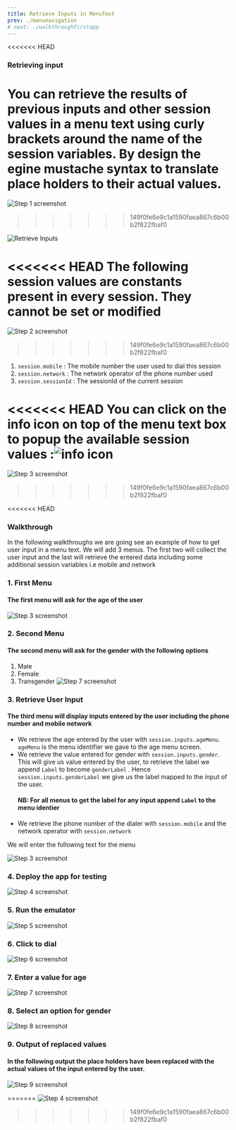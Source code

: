 ```yaml
---
title: Retrieve Inputs in MenuText
prev: ./menunavigation
# next: ./walkthroughfirstapp
---
```



<<<<<<< HEAD
###  Retrieving input 
You can retrieve the results of previous inputs and other session values in a menu text using curly brackets around the name of the session variables. By design the egine mustache syntax to translate place holders to their actual values.
=======
![Step 1 screenshot](/assets/images/retri/ret.jpg)
>>>>>>> 149f0fe6e9c1a1590faea867c6b00b2f822fbaf0

![Retrieve Inputs](/assets/images/retrieveinput/retrieveinput.sessionvars.png)

<<<<<<< HEAD
The following  session values are constants present in every session. They cannot be set or modified
=======
![Step 2 screenshot](/assets/images/retri/ret1.jpg)
>>>>>>> 149f0fe6e9c1a1590faea867c6b00b2f822fbaf0

1. `session.mobile`  : The mobile number the user used to dial this session
2. `session.network` : The network operator of the phone number used
3. `session.sessionId` : The sessionId of the current session

<<<<<<< HEAD
You can click on the info icon on top of the menu text box to popup the available session values :![info icon](/assets/images/retrieveinput/info.icon.png)
=======
![Step 3 screenshot](/assets/images/retri/ret2.jpg)
>>>>>>> 149f0fe6e9c1a1590faea867c6b00b2f822fbaf0


<<<<<<< HEAD
### Walkthrough

In the following walkthroughs we are going see an example of how to get user input in a menu text. We will add 3 menus. The first two will collect the user input and the last will retrieve the entered data including some additional session variables i.e mobile and network
### 1. First Menu
#### The first menu will ask for the age of the user
![Step 3 screenshot](https://images.tango.us/workflows/97267438-0812-4c4a-9717-435fdf470ba5/steps/ccf6e924-0994-45f4-8f83-15fdda96f1d8/a47aa3ad-7dc1-4076-8efa-6c0bbd7ad71c.png?crop=focalpoint&fit=crop&fp-x=0.6250&fp-y=0.3296&fp-z=1.4184&w=1200&mark-x=38&mark-y=235&m64=aHR0cHM6Ly9pbWFnZXMudGFuZ28udXMvc3RhdGljL2JsYW5rLnBuZz9tYXNrPWNvcm5lcnMmYm9yZGVyPTglMkNGRjc0NDImdz0xMTIzJmg9MjMyJmZpdD1jcm9wJmNvcm5lci1yYWRpdXM9MTA%3D)

### 2. Second Menu
#### The second menu will ask for the gender with the following options
1. Male
2. Female
3. Transgender
![Step 7 screenshot](https://images.tango.us/workflows/97267438-0812-4c4a-9717-435fdf470ba5/steps/87321e45-a491-4cf4-a892-ec401dc5c358/1a84e063-fc68-4da9-b254-ab07a9723da9.png?crop=focalpoint&fit=crop&fp-x=0.6250&fp-y=0.3296&fp-z=1.4184&w=1200&mark-x=38&mark-y=235&m64=aHR0cHM6Ly9pbWFnZXMudGFuZ28udXMvc3RhdGljL2JsYW5rLnBuZz9tYXNrPWNvcm5lcnMmYm9yZGVyPTglMkNGRjc0NDImdz0xMTIzJmg9MjMyJmZpdD1jcm9wJmNvcm5lci1yYWRpdXM9MTA%3D)

 
### 3. Retrieve User Input
#### The third menu will display inputs entered by the user including the phone number  and mobile network 

- We retrieve the age entered by the user with `session.inputs.ageMenu`.  `ageMenu` is the menu identifier we gave to the age menu screen.
- We retrieve the value entered for gender with `session.inputs.gender`. This will give us value entered by the user, to retrieve the label we append `Label` to become `genderLabel` . Hence `session.inputs.genderLabel` we give us the label mapped to the input of the user. 
  #### NB:  For all menus to get the label for any input append `Label` to the menu identier
- We retrieve the phone number of the dialer with  `session.mobile` and the network operator with `session.network`
 
 We will enter the following text for the menu


![Step 3 screenshot](https://images.tango.us/workflows/97267438-0812-4c4a-9717-435fdf470ba5/steps/a295fe7a-3b1e-4844-9d0c-bcb192784449/43f55bad-82df-43c5-8fd1-edcc01f9641c.png?crop=focalpoint&fit=crop&fp-x=0.6250&fp-y=0.3296&fp-z=1.4184&w=1200&mark-x=38&mark-y=235&m64=aHR0cHM6Ly9pbWFnZXMudGFuZ28udXMvc3RhdGljL2JsYW5rLnBuZz9tYXNrPWNvcm5lcnMmYm9yZGVyPTglMkNGRjc0NDImdz0xMTIzJmg9MjMyJmZpdD1jcm9wJmNvcm5lci1yYWRpdXM9MTA%3D)

 
### 4. Deploy the app for testing
![Step 4 screenshot](https://images.tango.us/workflows/97267438-0812-4c4a-9717-435fdf470ba5/steps/f7594fd7-c3ee-4831-aaff-e6fa6cf9fa62/bf5603d4-e728-4e6a-afff-f09ea9413cd1.png?crop=focalpoint&fit=crop&fp-x=0.9299&fp-y=0.1450&fp-z=2.7835&w=1200&mark-x=811&mark-y=241&m64=aHR0cHM6Ly9pbWFnZXMudGFuZ28udXMvc3RhdGljL2JsYW5rLnBuZz9tYXNrPWNvcm5lcnMmYm9yZGVyPTglMkNGRjc0NDImdz0zMDkmaD0xMjQmZml0PWNyb3AmY29ybmVyLXJhZGl1cz0xMA%3D%3D)


### 5. Run the emulator
![Step 5 screenshot](https://images.tango.us/workflows/97267438-0812-4c4a-9717-435fdf470ba5/steps/1ff90400-8b6d-4441-9e86-ca66bcaf7ef4/77068b70-3299-47ce-adf5-1ae3ab389cbe.png?crop=focalpoint&fit=crop&fp-x=0.0784&fp-y=0.3402&fp-z=2.2022&w=1200&mark-x=3&mark-y=335&m64=aHR0cHM6Ly9pbWFnZXMudGFuZ28udXMvc3RhdGljL2JsYW5rLnBuZz9tYXNrPWNvcm5lcnMmYm9yZGVyPTglMkNGRjc0NDImdz00MDcmaD04MCZmaXQ9Y3JvcCZjb3JuZXItcmFkaXVzPTEw)


### 6. Click to dial
![Step 6 screenshot](https://images.tango.us/workflows/97267438-0812-4c4a-9717-435fdf470ba5/steps/8870a357-c85b-409b-ae5c-52394117b32a/cf810edf-fa55-4647-9dd0-27c0041c77f9.png?crop=focalpoint&fit=crop&fp-x=0.5000&fp-y=0.8143&fp-z=2.8988&w=1200&mark-x=522&mark-y=297&m64=aHR0cHM6Ly9pbWFnZXMudGFuZ28udXMvc3RhdGljL2JsYW5rLnBuZz9tYXNrPWNvcm5lcnMmYm9yZGVyPTglMkNGRjc0NDImdz0xNTYmaD0xNTYmZml0PWNyb3AmY29ybmVyLXJhZGl1cz0xMA%3D%3D)


### 7. Enter a value for age
![Step 7 screenshot](https://images.tango.us/workflows/97267438-0812-4c4a-9717-435fdf470ba5/steps/55ed5534-10b6-4e60-b3ec-8d4d242a03c4/8a36826e-804d-40eb-859c-cae1d234406a.png?crop=focalpoint&fit=crop&fp-x=0.5000&fp-y=0.2106&fp-z=1.6659&w=1200&mark-x=300&mark-y=235&m64=aHR0cHM6Ly9pbWFnZXMudGFuZ28udXMvc3RhdGljL2JsYW5rLnBuZz9tYXNrPWNvcm5lcnMmYm9yZGVyPTglMkNGRjc0NDImdz02MDAmaD01NyZmaXQ9Y3JvcCZjb3JuZXItcmFkaXVzPTEw)


### 8. Select an option for gender
![Step 8 screenshot](https://images.tango.us/workflows/97267438-0812-4c4a-9717-435fdf470ba5/steps/87afd8e5-fc4e-49cf-af1a-97ea5f4db241/9cf80608-c56f-4eac-8283-cdd214be2fed.png?crop=focalpoint&fit=crop&fp-x=0.5000&fp-y=0.2788&fp-z=1.6659&w=1200&mark-x=300&mark-y=320&m64=aHR0cHM6Ly9pbWFnZXMudGFuZ28udXMvc3RhdGljL2JsYW5rLnBuZz9tYXNrPWNvcm5lcnMmYm9yZGVyPTglMkNGRjc0NDImdz02MDAmaD01NyZmaXQ9Y3JvcCZjb3JuZXItcmFkaXVzPTEw)

 

### 9. Output of replaced values 
#### In the following output the place holders have been replaced with the actual values of the input entered by the user.

![Step 9 screenshot](https://images.tango.us/workflows/97267438-0812-4c4a-9717-435fdf470ba5/steps/ae6dcb8f-7961-4728-9a77-84f948cecb23/329f0325-1712-4982-a24d-557fc6283e57.png?crop=focalpoint&fit=crop&fp-x=0.5000&fp-y=0.3016&fp-z=1.6659&w=1200&mark-x=300&mark-y=347&m64=aHR0cHM6Ly9pbWFnZXMudGFuZ28udXMvc3RhdGljL2JsYW5rLnBuZz9tYXNrPWNvcm5lcnMmYm9yZGVyPTglMkNGRjc0NDImdz02MDAmaD01NyZmaXQ9Y3JvcCZjb3JuZXItcmFkaXVzPTEw)

 
=======
![Step 4 screenshot](/assets/images/retri/ret3.jpg)
>>>>>>> 149f0fe6e9c1a1590faea867c6b00b2f822fbaf0
